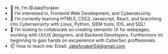 - 👋 Hi, I’m @JakeForaker
- 👀 I’m interested in, Frontend Web Development, and Cybersecuirty.
- 🌱 I’m currently learning HTML5, CSS3, Javascript, React, and bracnhing into Cybersecuirty with Linux, Python, SIEM tools, IDS, and SQL!
- 💞️ I’m looking to collaborate on creating semantic UI for webpages, working with UI/UX designers, and Backend Developers. Furthermore Im beginning to gain hands on excpeirence with CyberSec proffesionals.
- 📫 How to reach me: Email: Jakeforaker04@gmail.com

<!---
JakeForaker/JakeForaker is a ✨ special ✨ repository because its `README.md` (this file) appears on your GitHub profile.
You can click the Preview link to take a look at your changes.
--->
